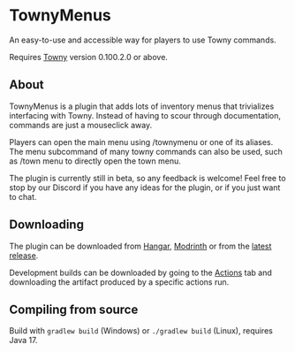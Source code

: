 # TownyMenus
An easy-to-use and accessible way for players to use Towny commands.

Requires [Towny](https://github.com/TownyAdvanced/Towny) version 0.100.2.0 or above.

## About
TownyMenus is a plugin that adds lots of inventory menus that trivializes interfacing with Towny. Instead of having to scour through documentation, commands are just a mouseclick away.

Players can open the main menu using /townymenu or one of its aliases. The menu subcommand of many towny commands can also be used, such as /town menu to directly open the town menu.

The plugin is currently still in beta, so any feedback is welcome! Feel free to stop by our Discord if you have any ideas for the plugin, or if you just want to chat.

## Downloading
The plugin can be downloaded from [Hangar](https://hangar.papermc.io/Warrior/TownyMenus), [Modrinth](https://modrinth.com/plugin/townymenus) or from the [latest release](https://github.com/TownyAdvanced/TownyMenus/releases).

Development builds can be downloaded by going to the [Actions](https://github.com/TownyAdvanced/TownyMenus/actions) tab and downloading the artifact produced by a specific actions run.

## Compiling from source
Build with `gradlew build` (Windows) or `./gradlew build` (Linux), requires Java 17.
